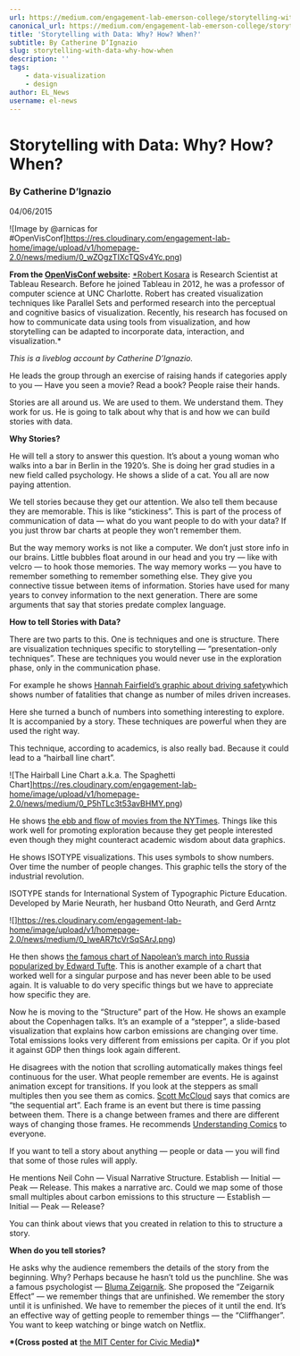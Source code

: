 ```yaml
---
url: https://medium.com/engagement-lab-emerson-college/storytelling-with-data-why-how-when-26ed6e0c6d6a
canonical_url: https://medium.com/engagement-lab-emerson-college/storytelling-with-data-why-how-when-26ed6e0c6d6a
title: 'Storytelling with Data: Why? How? When?'
subtitle: By Catherine D’Ignazio
slug: storytelling-with-data-why-how-when
description: ''
tags:
    - data-visualization
    - design
author: EL_News
username: el-news
---
```


# Storytelling with Data: Why? How? When?

### By Catherine D’Ignazio

04/06/2015

![Image by @arnicas for #OpenVisConf]https://res.cloudinary.com/engagement-lab-home/image/upload/v1/homepage-2.0/news/medium/0_wZOgzTIXcTQSv4Yc.png)

**From the [OpenVisConf website](http://openvisconf.com/):** [\*Robert Kosara](https://eagereyes.org/) is Research Scientist at Tableau Research. Before he joined Tableau in 2012, he was a professor of computer science at UNC Charlotte. Robert has created visualization techniques like Parallel Sets and performed research into the perceptual and cognitive basics of visualization. Recently, his research has focused on how to communicate data using tools from visualization, and how storytelling can be adapted to incorporate data, interaction, and visualization.\*

_This is a liveblog account by Catherine D’Ignazio._

He leads the group through an exercise of raising hands if categories apply to you — Have you seen a movie? Read a book? People raise their hands.

Stories are all around us. We are used to them. We understand them. They work for us. He is going to talk about why that is and how we can build stories with data.

**Why Stories?**

He will tell a story to answer this question. It’s about a young woman who walks into a bar in Berlin in the 1920’s. She is doing her grad studies in a new field called psychology. He shows a slide of a cat. You all are now paying attention.

We tell stories because they get our attention. We also tell them because they are memorable. This is like “stickiness”. This is part of the process of communication of data — what do you want people to do with your data? If you just throw bar charts at people they won’t remember them.

But the way memory works is not like a computer. We don’t just store info in our brains. Little bubbles float around in our head and you try — like with velcro — to hook those memories. The way memory works — you have to remember something to remember something else. They give you connective tissue between items of information. Stories have used for many years to convey information to the next generation. There are some arguments that say that stories predate complex language.

**How to tell Stories with Data?**

There are two parts to this. One is techniques and one is structure. There are visualization techniques specific to storytelling — “presentation-only techniques”. These are techniques you would never use in the exploration phase, only in the communication phase.

For example he shows [Hannah Fairfield’s graphic about driving safety](http://www.nytimes.com/interactive/2012/09/17/science/driving-safety-in-fits-and-starts.html?_r=0)which shows number of fatalities that change as number of miles driven increases.

Here she turned a bunch of numbers into something interesting to explore. It is accompanied by a story. These techniques are powerful when they are used the right way.

This technique, according to academics, is also really bad. Because it could lead to a “hairball line chart”.

![The Hairball Line Chart a.k.a. The Spaghetti Chart]https://res.cloudinary.com/engagement-lab-home/image/upload/v1/homepage-2.0/news/medium/0_P5hTLc3t53avBHMY.png)

He shows [the ebb and flow of movies from the NYTimes](http://www.nytimes.com/interactive/2008/02/23/movies/20080223_REVENUE_GRAPHIC.html). Things like this work well for promoting exploration because they get people interested even though they might counteract academic wisdom about data graphics.

He shows ISOTYPE visualizations. This uses symbols to show numbers. Over time the number of people changes. This graphic tells the story of the industrial revolution.

ISOTYPE stands for International System of Typographic Picture Education. Developed by Marie Neurath, her husband Otto Neurath, and Gerd Arntz

![]https://res.cloudinary.com/engagement-lab-home/image/upload/v1/homepage-2.0/news/medium/0_IweAR7tcVrSqSArJ.png)

He then shows [the famous chart of Napolean’s march into Russia popularized by Edward Tufte](http://www.edwardtufte.com/tufte/posters). This is another example of a chart that worked well for a singular purpose and has never been able to be used again. It is valuable to do very specific things but we have to appreciate how specific they are.

Now he is moving to the “Structure” part of the How. He shows an example about the Copenhagen talks. It’s an example of a “stepper”, a slide-based visualization that explains how carbon emissions are changing over time. Total emissions looks very different from emissions per capita. Or if you plot it against GDP then things look again different.

He disagrees with the notion that scrolling automatically makes things feel continuous for the user. What people remember are events. He is against animation except for transitions. If you look at the steppers as small multiples then you see them as comics. [Scott McCloud](http://scottmccloud.com/) says that comics are “the sequential art”. Each frame is an event but there is time passing between them. There is a change between frames and there are different ways of changing those frames. He recommends [Understanding Comics](http://scottmccloud.com/2-print/1-uc/) to everyone.

If you want to tell a story about anything — people or data — you will find that some of those rules will apply.

He mentions Neil Cohn — Visual Narrative Structure. Establish — Initial — Peak — Release. This makes a narrative arc. Could we map some of those small multiples about carbon emissions to this structure — Establish — Initial — Peak — Release?

You can think about views that you created in relation to this to structure a story.

**When do you tell stories?**

He asks why the audience remembers the details of the story from the beginning. Why? Perhaps because he hasn’t told us the punchline. She was a famous psychologist — [Bluma Zeigarnik](https://en.wikipedia.org/wiki/Bluma_Zeigarnik). She proposed the “Zeigarnik Effect” — we remember things that are unfinished. We remember the story until it is unfinished. We have to remember the pieces of it until the end. It’s an effective way of getting people to remember things — the “Cliffhanger”. You want to keep watching or binge watch on Netflix.

**\*(Cross posted at** [the MIT Center for Civic Media](https://civic.mit.edu/blog/kanarinka/storytelling-and-data-why-how-when)**)\***
